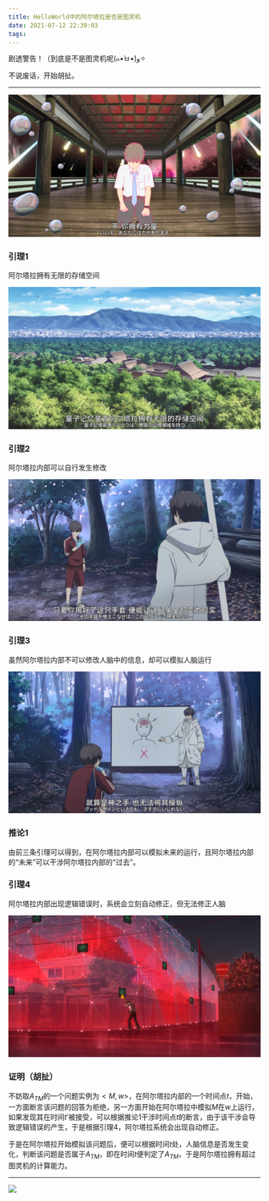 ```yaml
---
title: HelloWorld中的阿尔塔拉是否是图灵机
date: 2021-07-12 22:39:03
tags:
---
```


剧透警告！（到底是不是图灵机呢(๑•̀ㅂ•́)و✧
<!-- more -->

不说废话，开始胡扯。

---

![](HelloWorld中的阿尔塔拉是否是图灵机/Snipaste_2021-07-12_20-26-14.png)

### 引理1

阿尔塔拉拥有无限的存储空间

![](HelloWorld中的阿尔塔拉是否是图灵机/image-20210712203406340.png)

### 引理2

阿尔塔拉内部可以自行发生修改

![](HelloWorld中的阿尔塔拉是否是图灵机/image-20210712203609110.png)

### 引理3

虽然阿尔塔拉内部不可以修改人脑中的信息，却可以模拟人脑运行

![](HelloWorld中的阿尔塔拉是否是图灵机/image-20210712203807679.png)

### 推论1

由前三条引理可以得到，在阿尔塔拉内部可以模拟未来的运行，且阿尔塔拉内部的“未来”可以干涉阿尔塔拉内部的“过去”。

### 引理4

阿尔塔拉内部出现逻辑错误时，系统会立刻自动修正，但无法修正人脑

![](HelloWorld中的阿尔塔拉是否是图灵机/image-20210712205004695.png)

### 证明（胡扯）

不妨取$A_{TM}$的一个问题实例为$<M, w>$，在阿尔塔拉内部的一个时间点$t$，开始，一方面断言该问题的回答为拒绝，另一方面开始在阿尔塔拉中模拟$M$在$w$上运行，如果发现其在时间$t'$被接受，可以根据推论1干涉时间点$t$的断言，由于该干涉会导致逻辑错误的产生，于是根据引理4，阿尔塔拉系统会出现自动修正。

于是在阿尔塔拉开始模拟该问题后，便可以根据时间$t$处，人脑信息是否发生变化，判断该问题是否属于$A_{TM}$，即在时间$t$便判定了$A_{TM}$，于是阿尔塔拉拥有超过图灵机的计算能力。

---

![](HelloWorld中的阿尔塔拉是否是图灵机.assets/image-20210712205819794.png)
